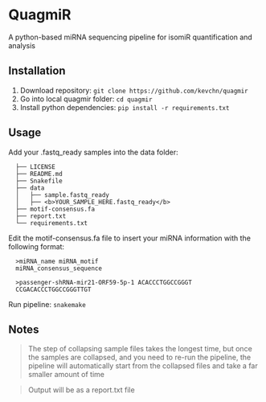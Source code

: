 # QuagmiR
A python-based miRNA sequencing pipeline for isomiR quantification and analysis

## Installation
1. Download repository: `git clone https://github.com/kevchn/quagmir`
2. Go into local quagmir folder: `cd quagmir`
3. Install python dependencies: `pip install -r requirements.txt`

## Usage

Add your .fastq_ready samples into the data folder:
```
  ├── LICENSE
  ├── README.md
  ├── Snakefile
  ├── data
  │   ├── sample.fastq_ready
  │   ├── <b>YOUR_SAMPLE_HERE.fastq_ready</b>
  ├── motif-consensus.fa
  ├── report.txt
  └── requirements.txt
```

Edit the motif-consensus.fa file to insert your miRNA information with the following format:
```
  >miRNA_name miRNA_motif
  miRNA_consensus_sequence

  >passenger-shRNA-mir21-ORF59-5p-1 ACACCCTGGCCGGGT
  CCGACACCCTGGCCGGGTTGT
```

Run pipeline: `snakemake`

## Notes
> The step of collapsing sample files takes the longest time, but once the samples are collapsed, and you need to re-run the pipeline, the pipeline will automatically start from the collapsed files and take a far smaller amount of time

> Output will be as a report.txt file

